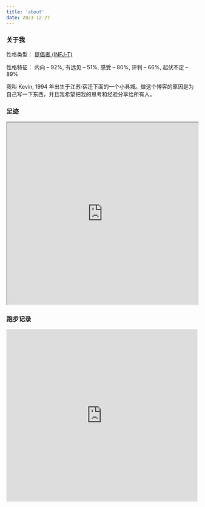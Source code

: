 ```yaml
---
title: 'about'
date: 2023-12-27
---
```


### 关于我

性格类型： [提倡者 (INFJ-T)](https://www.16personalities.com/ch/infj-%E4%BA%BA%E6%A0%BC?utm_source=results-turbulent-advocate&utm_medium=email&utm_campaign=ch&utm_content=type-personality-0)

性格特征： 内向 – 92%, 有远见 – 51%, 感受 – 80%, 评判 – 66%, 起伏不定 – 89%

我叫 Kevin, 1994 年出生于江苏·宿迁下面的一个小县城。做这个博客的原因是为自己写一下东西，并且我希望把我的思考和经验分享给所有人。

### 足迹

<iframe src="https://www.google.com/maps/d/u/0/embed?mid=1PWQnzH1bUTWkl-N-9PWOt2rxh7NCtoo&ehbc=2E312F&noprof=1" width="100%" height="480"></iframe>

### 跑步记录

<iframe height='454' width='100%' frameborder='0' allowtransparency='true' scrolling='no' src='https://www.strava.com/athletes/97879431/latest-rides/dee609330f29ce5fe2994d9fb22babb773b3a7f2'></iframe>